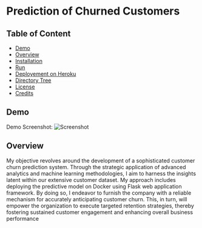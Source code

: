 # Prediction of Churned Customers

## Table of Content
  * [Demo](#demo)
  * [Overview](#overview)
  * [Installation](#installation)
  * [Run](#run)
  * [Deployement on Heroku](#deployement-on-heroku)
  * [Directory Tree](#directory-tree)
  * [License](#license)
  * [Credits](#credits)

## Demo
Demo Screenshot: ![Screenshot](https://private-user-images.githubusercontent.com/146761013/311536571-ff17d456-f8e7-4ae8-8df2-9905f2e501c9.png?jwt=eyJhbGciOiJIUzI1NiIsInR5cCI6IkpXVCJ9.eyJpc3MiOiJnaXRodWIuY29tIiwiYXVkIjoicmF3LmdpdGh1YnVzZXJjb250ZW50LmNvbSIsImtleSI6ImtleTUiLCJleHAiOjE3MTAwOTY1NTIsIm5iZiI6MTcxMDA5NjI1MiwicGF0aCI6Ii8xNDY3NjEwMTMvMzExNTM2NTcxLWZmMTdkNDU2LWY4ZTctNGFlOC04ZGYyLTk5MDVmMmU1MDFjOS5wbmc_WC1BbXotQWxnb3JpdGhtPUFXUzQtSE1BQy1TSEEyNTYmWC1BbXotQ3JlZGVudGlhbD1BS0lBVkNPRFlMU0E1M1BRSzRaQSUyRjIwMjQwMzEwJTJGdXMtZWFzdC0xJTJGczMlMkZhd3M0X3JlcXVlc3QmWC1BbXotRGF0ZT0yMDI0MDMxMFQxODQ0MTJaJlgtQW16LUV4cGlyZXM9MzAwJlgtQW16LVNpZ25hdHVyZT01OTMyOTgyMzdmMTVhNjc3MDRmYTc0Y2FhZWRhZDBkZTIzOTM2YTc3NDQ5MThlNGI1YmZiNTA3OWVjYWQ2NzAyJlgtQW16LVNpZ25lZEhlYWRlcnM9aG9zdCZhY3Rvcl9pZD0wJmtleV9pZD0wJnJlcG9faWQ9MCJ9.8OSN95crJeElJ2XWP7FtH7j5wp7PLnxKG6I623ivL3A)

## Overview
My objective revolves around the development of a sophisticated customer churn prediction system. Through the strategic application of advanced analytics and machine learning methodologies, I aim to harness the insights latent within our extensive customer dataset. My approach includes deploying the predictive model on Docker using Flask web application framework. By doing so, I endeavor to furnish the company with a reliable mechanism for accurately anticipating customer churn. This, in turn, will empower the organization to execute targeted retention strategies, thereby fostering sustained customer engagement and enhancing overall business performance
